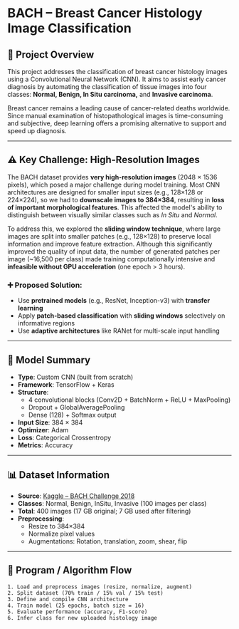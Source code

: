 # BACH – Breast Cancer Histology Image Classification

## 📌 Project Overview

This project addresses the classification of breast cancer histology images using a Convolutional Neural Network (CNN). It aims to assist early cancer diagnosis by automating the classification of tissue images into four classes: **Normal, Benign, In Situ carcinoma,** and **Invasive carcinoma**.

Breast cancer remains a leading cause of cancer-related deaths worldwide. Since manual examination of histopathological images is time-consuming and subjective, deep learning offers a promising alternative to support and speed up diagnosis.

---

## ⚠️ Key Challenge: High-Resolution Images

The BACH dataset provides **very high-resolution images** (2048 × 1536 pixels), which posed a major challenge during model training. Most CNN architectures are designed for smaller input sizes (e.g., 128×128 or 224×224), so we had to **downscale images to 384×384**, resulting in **loss of important morphological features**. This affected the model's ability to distinguish between visually similar classes such as *In Situ* and *Normal*.

To address this, we explored the **sliding window technique**, where large images are split into smaller patches (e.g., 128×128) to preserve local information and improve feature extraction. Although this significantly improved the quality of input data, the number of generated patches per image (~16,500 per class) made training computationally intensive and **infeasible without GPU acceleration** (one epoch > 3 hours).

### ➕ Proposed Solution:
- Use **pretrained models** (e.g., ResNet, Inception-v3) with **transfer learning**
- Apply **patch-based classification** with **sliding windows** selectively on informative regions
- Use **adaptive architectures** like RANet for multi-scale input handling

---

## 🧠 Model Summary

- **Type**: Custom CNN (built from scratch)
- **Framework**: TensorFlow + Keras
- **Structure**:
  - 4 convolutional blocks (Conv2D + BatchNorm + ReLU + MaxPooling)
  - Dropout + GlobalAveragePooling
  - Dense (128) + Softmax output
- **Input Size**: 384 × 384
- **Optimizer**: Adam
- **Loss**: Categorical Crossentropy
- **Metrics**: Accuracy

---

## 📊 Dataset Information

- **Source**: [Kaggle – BACH Challenge 2018](https://www.kaggle.com/datasets/truthisneverlinear/bach-breast-cancer-histology-images)
- **Classes**: Normal, Benign, InSitu, Invasive (100 images per class)
- **Total**: 400 images (17 GB original; 7 GB used after filtering)
- **Preprocessing**:
  - Resize to 384×384
  - Normalize pixel values
  - Augmentations: Rotation, translation, zoom, shear, flip

---

## 🔁 Program / Algorithm Flow

```text
1. Load and preprocess images (resize, normalize, augment)
2. Split dataset (70% train / 15% val / 15% test)
3. Define and compile CNN architecture
4. Train model (25 epochs, batch size = 16)
5. Evaluate performance (accuracy, F1-score)
6. Infer class for new uploaded histology image
